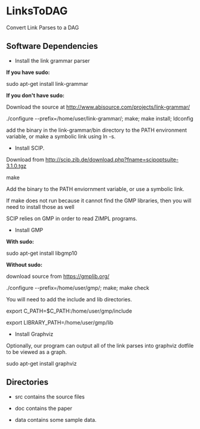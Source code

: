 LinksToDAG
==========

Convert Link Parses to a DAG



Software Dependencies
---------------------

* Install the link grammar parser

**If you have sudo:**

sudo apt-get install link-grammar

**If you don't have sudo:**

Download the source at http://www.abisource.com/projects/link-grammar/

./configure --prefix=/home/user/link-grammar/; make; make install; ldconfig

add the binary in the link-grammar/bin directory to the PATH environment variable, or make a symbolic link using ln -s.

* Install SCIP.

Download from http://scip.zib.de/download.php?fname=scipoptsuite-3.1.0.tgz

make

Add the binary to the PATH enviornment variable, or use a symbolic link.

If make does not run because it cannot find the GMP libraries, then you will need to install those as well

SCIP relies on GMP in order to read ZIMPL programs.

* Install GMP

**With sudo:**

sudo apt-get install libgmp10

**Without sudo:**

download source from https://gmplib.org/ 

./configure --prefix=/home/user/gmp/; make; make check

You will need to add the include and lib directories.

export C_PATH=$C_PATH:/home/user/gmp/include 

export LIBRARY_PATH=/home/user/gmp/lib


* Install Graphviz

Optionally, our program can output all of the link parses into graphviz dotfile to be viewed as a graph.

sudo apt-get install graphviz


Directories
-----------
* src contains the source files

* doc contains the paper

* data contains some sample data.


